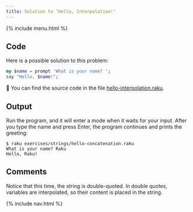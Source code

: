```yaml
---
title: Solution to ’Hello, Interpolation!‘
---
```


{% include menu.html %}

## Code

Here is a possible solution to this problem:

```raku
my $name = prompt 'What is your name? ';
say "Hello, $name!";
```

🦋 You can find the source code in the file [hello-interpolation.raku](https://github.com/ash/raku-course/blob/master/exercises/strings/hello-interpolation.raku).

## Output

Run the program, and it will enter a mode when it waits for your input. After you type the name and press Enter, the program continues and prints the greeting:

```console
$ raku exercises/strings/hello-concatenation.raku
What is your name? Raku
Hello, Raku!
```

## Comments

Notice that this time, the string is double-quoted. In double quotes, variables are interpolated, so their content is placed in the string.

{% include nav.html %}